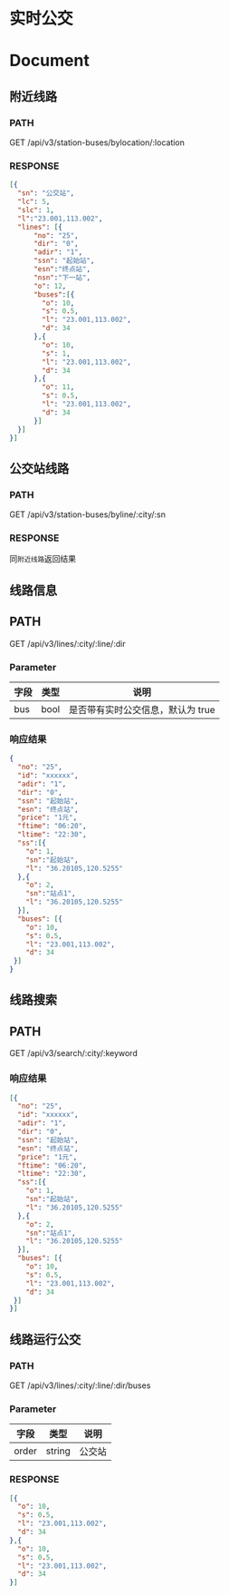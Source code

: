 # 实时公交
# Document
## 附近线路
### PATH
GET /api/v3/station-buses/bylocation/:location

### RESPONSE
```json
[{
  "sn": "公交站",
  "lc": 5,
  "slc": 1,
  "l":"23.001,113.002",
  "lines": [{
      "no": "25",
      "dir": "0",
      "adir": "1",
      "ssn": "起始站",
      "esn":"终点站",
      "nsn":"下一站",
      "o": 12,
      "buses":[{
        "o": 10,
        "s": 0.5,
        "l": "23.001,113.002",
        "d": 34
      },{
        "o": 10,
        "s": 1,
        "l": "23.001,113.002",
        "d": 34
      },{
        "o": 11,
        "s": 0.5,
        "l": "23.001,113.002",
        "d": 34
      }]
  }]
}]
```

## 公交站线路
### PATH
GET /api/v3/station-buses/byline/:city/:sn

### RESPONSE
同`附近线路`返回结果


## 线路信息
## PATH
GET /api/v3/lines/:city/:line/:dir

### Parameter
| 字段 | 类型 | 说明 |
| --- | --- | --- |
|bus|bool|是否带有实时公交信息，默认为 true|

### 响应结果
```json
{
  "no": "25",
  "id": "xxxxxx",
  "adir": "1",
  "dir": "0",
  "ssn": "起始站",
  "esn": "终点站",
  "price": "1元",
  "ftime": "06:20",
  "ltime": "22:30",
  "ss":[{
    "o": 1,
    "sn":"起始站",
    "l": "36.20105,120.5255"
  },{
    "o": 2,
    "sn":"站点1",
    "l": "36.20105,120.5255"
  }],
  "buses": [{
    "o": 10,
    "s": 0.5,
    "l": "23.001,113.002",
    "d": 34
 }]
}
```

## 线路搜索
## PATH
GET /api/v3/search/:city/:keyword


### 响应结果
```json
[{
  "no": "25",
  "id": "xxxxxx",
  "adir": "1",
  "dir": "0",
  "ssn": "起始站",
  "esn": "终点站",
  "price": "1元",
  "ftime": "06:20",
  "ltime": "22:30",
  "ss":[{
    "o": 1,
    "sn":"起始站",
    "l": "36.20105,120.5255"
  },{
    "o": 2,
    "sn":"站点1",
    "l": "36.20105,120.5255"
  }],
  "buses": [{
    "o": 10,
    "s": 0.5,
    "l": "23.001,113.002",
    "d": 34
 }]
}]
```


## 线路运行公交

### PATH
GET /api/v3/lines/:city/:line/:dir/buses

### Parameter
| 字段 | 类型 | 说明 |
| --- | --- | --- |
|order|string|公交站|


### RESPONSE
```json
[{
  "o": 10,
  "s": 0.5,
  "l": "23.001,113.002",
  "d": 34
},{
  "o": 10,
  "s": 0.5,
  "l": "23.001,113.002",
  "d": 34
}]
```
